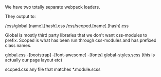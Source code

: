 We have two totally separate webpack loaders.

They output to:

/css/global.[name].[hash].css
/css/scoped.[name].[hash].css

Global is mostly third party libraries that we don't want css-modules to prefix.
Scoped is what has been run through css-modules and has prefixed class names.

global.css
  -[bootstrap]
  -[font-awesome]
  -[fonts]
  global-styles.scss (this is actually our page layout etc)

scoped.css
    any file that matches *.module.scss
